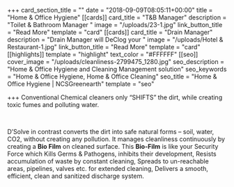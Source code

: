 +++
card_section_title = ""
date = "2018-09-09T08:05:11+00:00"
title = "Home & Office Hygiene"
[[cards]]
card_title = "T&B Manager"
description = "Toilet & Bathroom Manager "
image = "/uploads/23-1.jpg"
link_button_title = "Read More"
template = "card"
[[cards]]
card_title = "Drain Manager"
description = "Drain Manager will DeClog your "
image = "/uploads/Hotel & Restaurant-1.jpg"
link_button_title = "Read More"
template = "card"
[[highlights]]
template = "highlight"
text_color = "#FFFFFF"
[[seo]]
cover_image = "/uploads/cleanliness-2799475_1280.jpg"
seo_description = "Home & Office Hygiene and Cleaning Management solution"
seo_keywords = "Home & Office Hygiene, Home & Office Cleaning"
seo_title = "Home & Office Hygiene | NCSGreenearth"
template = "seo"

+++
Conventional Chemical cleaners only “SHIFTS” the dirt, while creating toxic fumes and polluting water. 

 

D’Solve in contrast converts the dirt into safe natural forms – soil, water, CO2, without creating any pollution. It manages cleanliness continuously by creating a **Bio Film** on cleaned surface. This **Bio-Film** is like your Security Force which Kills Germs & Pathogens, inhibits their development, Resists accumulation of waste by constant cleaning, Spreads to un-reachable areas, pipelines, valves etc. for extended cleaning, Delivers a smooth, efficient, clean and sanitized discharge system. 